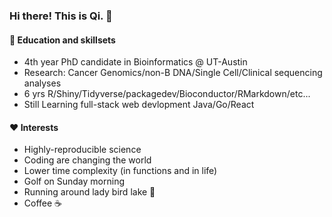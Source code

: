 ### Hi there! This is Qi. 👋



####  🔬️ Education and skillsets

* 4th year PhD candidate in Bioinformatics @ UT-Austin
* Research: Cancer Genomics/non-B DNA/Single Cell/Clinical sequencing analyses 
* 6 yrs R/Shiny/Tidyverse/packagedev/Bioconductor/RMarkdown/etc...
* Still Learning full-stack web devlopment Java/Go/React

#### ❤️ Interests

* Highly-reproducible science
* Coding are changing the world
* Lower time complexity (in functions and in life)
* Golf on Sunday morning 
* Running around lady bird lake 💨
* Coffee ☕️
